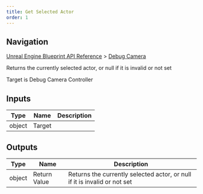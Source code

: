 ```yaml
---
title: Get Selected Actor
order: 1
---
```

## Navigation

[Unreal Engine Blueprint API Reference](https://dev.epicgames.com/documentation/en-us/unreal-engine/BlueprintAPI) > [Debug Camera](https://dev.epicgames.com/documentation/en-us/unreal-engine/BlueprintAPI/DebugCamera)

Returns the currently selected actor, or null if it is invalid or not set

Target is Debug Camera Controller

## Inputs

| Type | Name | Description |
| --- | --- | --- |
| object | Target |  |

## Outputs

| Type | Name | Description |
| --- | --- | --- |
| object | Return Value | Returns the currently selected actor, or null if it is invalid or not set |
